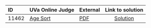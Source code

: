 | ID | UVa Online Judge | External | Link to solution |
|:---|:---|:---|:---:|
| 11462 | [Age Sort](https://onlinejudge.org/index.php?option=com_onlinejudge&Itemid=8&category=26&page=show_problem&problem=2457) | [PDF](https://onlinejudge.org/external/114/11462.pdf) | [Solution](https://github.com/versenyi98/uva-solutions/tree/main/solutions/11462%20-%20Age%20Sort)|
